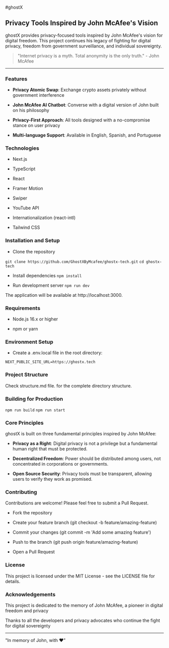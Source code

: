 #ghostX

## Privacy Tools Inspired by John McAfee's Vision

ghostX provides privacy-focused tools inspired by John McAfee's vision for digital freedom. This project continues his legacy of fighting for digital privacy, freedom from government surveillance, and individual sovereignty.

> "Internet privacy is a myth. Total anonymity is the only truth." - John McAfee

---

### Features

- **Privacy Atomic Swap**: Exchange crypto assets privately without government interference

- **John McAfee AI Chatbot**: Converse with a digital version of John built on his philosophy

- **Privacy-First Approach**: All tools designed with a no-compromise stance on user privacy

- **Multi-language Support**: Available in English, Spanish, and Portuguese

### Technologies

- Next.js

- TypeScript

- React

- Framer Motion

- Swiper

- YouTube API

- Internationalization (react-intl)

- Tailwind CSS

### Installation and Setup

- Clone the repository

```git clone https://github.com/GhostXByMcafee/ghostx-tech.git```
```cd ghostx-tech```

- Install dependencies
```npm install```

- Run development server
```npm run dev```

The application will be available at http://localhost:3000.

### Requirements

- Node.js 16.x or higher

- npm or yarn

### Environment Setup

- Create a .env.local file in the root directory:

```NEXT_PUBLIC_SITE_URL=https://ghostx.tech```

### Project Structure

Check structure.md file. for the complete directory structure.

### Building for Production

```npm run build```
```npm run start```

### Core Principles

ghostX is built on three fundamental principles inspired by John McAfee:

- **Privacy as a Right**: Digital privacy is not a privilege but a fundamental human right that must be protected.

- **Decentralized Freedom**: Power should be distributed among users, not concentrated in corporations or governments.

- **Open Source Security**: Privacy tools must be transparent, allowing users to verify they work as promised.

### Contributing

Contributions are welcome! Please feel free to submit a Pull Request.

- Fork the repository

- Create your feature branch (git checkout -b feature/amazing-feature)

- Commit your changes (git commit -m 'Add some amazing feature')

- Push to the branch (git push origin feature/amazing-feature)

- Open a Pull Request

### License

This project is licensed under the MIT License - see the LICENSE file for details.

### Acknowledgements

This project is dedicated to the memory of John McAfee, a pioneer in digital freedom and privacy

Thanks to all the developers and privacy advocates who continue the fight for digital sovereignty

---

"In memory of John, with ❤️"